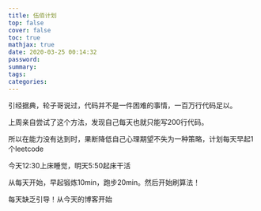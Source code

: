 ```yaml
---
title: 伍佰计划
top: false
cover: false
toc: true
mathjax: true
date: 2020-03-25 00:14:32
password:
summary:
tags:
categories:
---
```


引经据典，轮子哥说过，代码并不是一件困难的事情，一百万行代码足以。

上周亲自尝试了这个方法，发现自己每天也就只能写200行代码。

所以在能力没有达到时，果断降低自己心理期望不失为一种策略，计划每天早起1个leetcode

今天12:30上床睡觉，明天5:50起床干活

从每天开始，早起锻炼10min，跑步20min。然后开始刷算法！

每天缺乏引导！从今天的博客开始